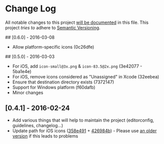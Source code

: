 # Change Log
All notable changes to this project [will be documented](http://keepachangelog.com/) in this file.
This project *tries to* adhere to [Semantic Versioning](http://semver.org/).

## [0.6.0] - 2016-03-08
- Allow platform-specific icons (0c26dfe)

## [0.5.0] - 2016-03-03
- For iOS, add `icon-small@3x.png` & `icon-83.5@2x.png` (3e42077 - 5ba1e4e)
- For iOS, remove icons considered as "Unassigned" in Xcode (32eebea)
- Ensure that destination directory exists (7372147)
- Support for Windows platform (f60dafb)
- Minor changes

## [0.4.1] - 2016-02-24
- Add various things that will help to maintain the project (editorconfig, guidelines, changelog...)
- Update path for iOS icons ([358e491](https://github.com/AlexDisler/cordova-icon/commit/358e491ce01645d6b15b1c0bae3313f08f18df0e) + [426984b](https://github.com/AlexDisler/cordova-icon/commit/426984b39335055be56d838ca2ed118433588c55)) - Please use [an older version](https://github.com/AlexDisler/cordova-icon/tree/891d17fdf271a6139c1c8e97beacab817169d282) if this leads to problems


